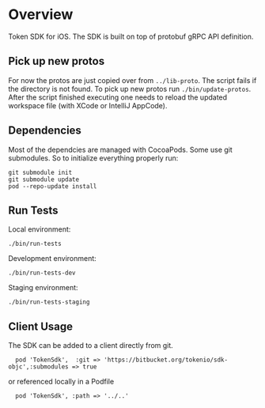 Overview
========

Token SDK for iOS. The SDK is built on top of protobuf gRPC API definition.

Pick up new protos
------------------

For now the protos are just copied over from `../lib-proto`. The script fails if the directory is not found. To pick up new protos run `./bin/update-protos`. After the script finished executing one needs to reload the updated workspace file (with XCode or IntelliJ AppCode).

Dependencies
------------

Most of the dependcies are managed with CocoaPods. Some use git submodules. So to initialize everything properly run:

```
git submodule init
git submodule update
pod --repo-update install
```

Run Tests
---------

Local environment:

```
./bin/run-tests
```

Development environment:

```
./bin/run-tests-dev
```

Staging environment:

```
./bin/run-tests-staging
```

Client Usage
------------

The SDK can be added to a client directly from git.

```
  pod 'TokenSdk',  :git => 'https://bitbucket.org/tokenio/sdk-objc',:submodules => true
```

or referenced locally in a Podfile

```
  pod 'TokenSdk', :path => '../..'
```
